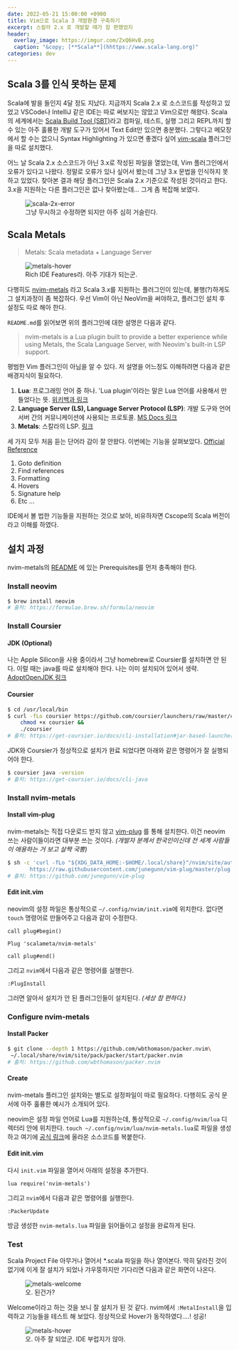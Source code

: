 ```yaml
---
date: 2022-05-21 15:00:00 +0900
title: Vim으로 Scala 3 개발환경 구축하기
excerpt: 스칼라 2.x 로 개발할 때가 참 편했었지
header:
  overlay_image: https://imgur.com/ZxQ6HvB.png
  caption: "&copy; [**Scala**](hhttps://www.scala-lang.org)"
categories: dev
---
```


## Scala 3를 인식 못하는 문제

Scala에 발을 들인지 4달 정도 지났다. 지금까지 Scala 2.x 로 소스코드를 작성하고
있었고 VSCode나 IntelliJ 같은 IDE는 따로 써보지는 않았고 Vim으로만 해왔다.
Scala의 세계에서는 [Scala Build Tool (SBT)](https://www.scala-sbt.org)라고
컴파일, 테스트, 실행 그리고 REPL까지 할 수 있는 아주 훌륭한 개발 도구가 있어서
Text Edit만 있으면 충분했다. 그렇다고 메모장에서 할 수는 없으니 Syntax Highlighting
가 있으면 좋겠다 싶어 [vim-scala](https://github.com/derekwyatt/vim-scala)
플러그인을 따로 설치했다.

어느 날 Scala 2.x 소스코드가 아닌 3.x로 작성된 파일을 열었는데, Vim 플러그인에서
오류가 있다고 나왔다. 정말로 오류가 있나 싶어서 봤는데 그냥 3.x 문법을 인식하지
못 하고 있었다. 찾아본 결과 해당 플러그인은 Scala 2.x 기준으로 작성된 것이라고
한다. 3.x을 지원하는 다른 플러그인은 없나 찾아봤는데... 그게 좀 복잡해 보였다.

<figure>
  <img src="https://imgur.com/q8jKKJo.png"
       alt="scala-2x-error">
  <figcaption>그냥 무시하고 수정하면 되지만 아주 심히 거슬린다.</figcaption>
</figure>

## Scala Metals

> Metals: Scala metadata + Language Server

<figure>
  <img src="https://imgur.com/gqTyC2L.png"
       alt="metals-hover">
  <figcaption>Rich IDE Features라. 아주 기대가 되는군.</figcaption>
</figure>

다행히도 [nvim-metals](https://github.com/scalameta/nvim-metals)
라고 Scala 3.x를 지원하는 플러그인이 있는데, 불행(?)하게도 그 설치과정이 좀
복잡하다. 우선 Vim이 아닌 NeoVim을 써야하고, 플러그인 설치 후 설정도 따로 해아
한다.

`README.md`를 읽어보면 위의 플러그인에 대한 설명은 다음과 같다.

> nvim-metals is a Lua plugin built to provide a better experience
> while using Metals, the Scala Language Server, with
> Neovim's built-in LSP support.

평범한 Vim 플러그인이 아님을 알 수 있다. 저 설명을 어느정도 이해하려면 다음과 같은
배경지식이 필요하다.

1. **Lua**: 프로그래밍 언어 중 하나.
'Lua plugin'이라는 말은 Lua 언어를 사용해서 만들었다는 뜻.
[위키백과 링크](https://en.wikipedia.org/wiki/Lua_(programming_language))
1. **Language Server (LS), Language Server Protocol (LSP)**:
개발 도구와 언어 서버 간의 커뮤니케이션에 사용되는 프로토콜.
[MS Docs 링크](https://docs.microsoft.com/ko-kr/visualstudio/extensibility/language-server-protocol?view=vs-2022)
1. **Metals**: 스칼라의 LSP. [링크](https://scalameta.org/metals/)

세 가지 모두 처음 듣는 단어라 감이 잘 안왔다. 이번에는 기능을 살펴보았다.
[Official Reference](https://github.com/scalameta/nvim-metals/discussions/279)

1. Goto definition
1. Find references
1. Formatting
1. Hovers
1. Signature help
1. Etc ...

IDE에서 볼 법한 기능들을 지원하는 것으로 보아, 비유하자면 Cscope의 Scala 버전이라고
이해를 하였다.

## 설치 과정

nvim-metals의 [README](https://github.com/scalameta/nvim-metals/blob/main/README.md)
에 있는 Prerequisites를 먼저 충족해야 한다.

### Install neovim

```sh
$ brew install neovim
# 출처: https://formulae.brew.sh/formula/neovim
```

### Install Coursier

#### JDK (Optional)

나는 Apple Silicon을 사용 중이라서 그냥 homebrew로 Coursier를 설치하면 안 된다.
이럴 때는 java를 따로 설치해야 한다. 나는 이미 설치되어 있어서 생략.
[AdoptOpenJDK 링크](https://adoptopenjdk.net/releases.html)

#### Coursier

```sh
$ cd /usr/local/bin
$ curl -fLo coursier https://github.com/coursier/launchers/raw/master/coursier &&
    chmod +x coursier &&
    ./coursier
# 출처: https://get-coursier.io/docs/cli-installation#jar-based-launcher
```

JDK와 Coursier가 정상적으로 설치가 완료 되었다면 아래와 같은 명령어가 잘
실행되어야 한다.

```sh
$ coursier java -version
# 출처: https://get-coursier.io/docs/cli-java
```

### Install nvim-metals

#### Install vim-plug

nvim-metals는 직접 다운로드 받지 않고 [vim-plug](https://github.com/junegunn/vim-plug)
를 통해 설치한다. 이건 neovim 쓰는 사람이들이라면 대부분 쓰는 것이다.
*(개발자 분께서 한국인이신데 전 세계 사람들이 애용하는 거 보고 살짝 국뽕)*

```sh
$ sh -c 'curl -fLo "${XDG_DATA_HOME:-$HOME/.local/share}"/nvim/site/autoload/plug.vim --create-dirs \
       https://raw.githubusercontent.com/junegunn/vim-plug/master/plug.vim'
# 출처: https://github.com/junegunn/vim-plug
```

#### Edit init.vim

neovim의 설정 파일은 통상적으로 `~/.config/nvim/init.vim`에 위치한다.
없다면 `touch` 명령어로 만들어주고 다음과 같이 수정한다.

```vim
call plug#begin()

Plug 'scalameta/nvim-metals'

call plug#end()
```

그리고 `nvim`에서 다음과 같은 명령어를 실행한다.

```
:PlugInstall
```

그러면 알아서 설치가 안 된 플러그인들이 설치된다. *(세상 참 편하다.)*

### Configure nvim-metals

#### Install Packer

```sh
$ git clone --depth 1 https://github.com/wbthomason/packer.nvim\
 ~/.local/share/nvim/site/pack/packer/start/packer.nvim
# 출처: https://github.com/wbthomason/packer.nvim
```

#### Create

nvim-metals 플러그인 설치와는 별도로 설정파일이 따로 필요하다. 다행히도
공식 문서에 아주 훌륭한 예시가 소개되어 있다.

neovim은 설정 파일 언어로 Lua를 지원하는데, 통상적으로 `~/.config/nvim/lua`
디렉터리 안에 위치한다. `touch ~/.config/nvim/lua/nvim-metals.lua`로
파일을 생성하고 여기에 [공식 링크](https://github.com/scalameta/nvim-metals/discussions/39)에 올라온 소스코드를 복붙한다.

#### Edit init.vim

다시 `init.vim` 파일을 열어서 아래의 설정을 추가한다.

```vim
lua require('nvim-metals')
```

그리고 `nvim`에서 다음과 같은 명령어를 실행한다.

```
:PackerUpdate
```

방금 생성한 `nvim-metals.lua` 파일을 읽어들이고 설정을 완료하게 된다.

### Test

Scala Project File 아무거나 열어서 *.scala 파일을 하나 열어본다.
딱히 달라진 것이 없기에 이게 잘 설치가 되었나 갸우뚱하지만 기다리면 다음과 같은
화면이 나온다.

<figure>
  <img src="https://imgur.com/yyAcKGc.png"
       alt="metals-welcome">
  <figcaption>오. 된건가?</figcaption>
</figure>

Welcome이라고 하는 것을 보니 잘 설치가 된 것 같다. nvim에서 `:MetalInstall`을
입력하고 기능들을 테스트 해 보았다. 정상적으로 Hover가 동작하였다....! 성공!

<figure>
  <img src="https://imgur.com/DsfCLmb.png"
       alt="metals-hover">
  <figcaption>오. 아주 잘 되었군. IDE 부럽지가 않아.</figcaption>
</figure>
